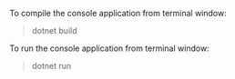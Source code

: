 To compile the console application from terminal window:

> dotnet build

To run the console application from terminal window:

> dotnet run
